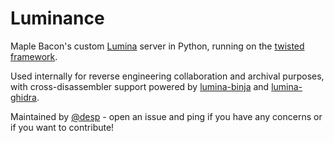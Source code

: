 # Luminance
Maple Bacon's custom [Lumina](https://hex-rays.com/products/ida/lumina/) server in Python, running on the [twisted framework](https://twisted.org/).

Used internally for reverse engineering collaboration and archival purposes, with cross-disassembler support powered by [lumina-binja](https://github.com/ubcctf/lumina-binja/) and [lumina-ghidra](https://github.com/ubcctf/lumina-ghidra/).

Maintained by [@desp](https://github.com/despawningbone) - open an issue and ping if you have any concerns or if you want to contribute!
